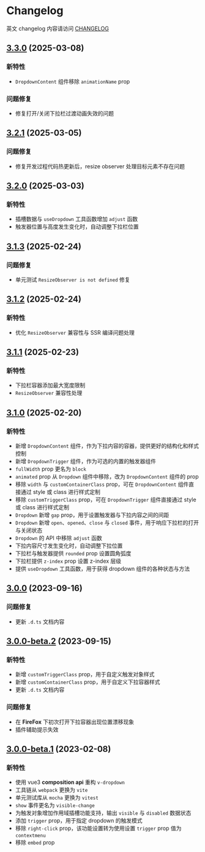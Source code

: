 # Changelog

英文 changelog 内容请访问 [CHANGELOG](CHANGELOG.md)

## [3.3.0](https://github.com/TerryZ/v-dropdown/compare/v3.2.1...v3.3.0) (2025-03-08)

### 新特性

- `DropdownContent` 组件移除 `animationName` prop

### 问题修复

- 修复打开/关闭下拉栏过渡动画失效的问题

## [3.2.1](https://github.com/TerryZ/v-dropdown/compare/v3.2.0...v3.2.1) (2025-03-05)

### 问题修复

- 修复开发过程代码热更新后，resize observer 处理目标元素不存在问题

## [3.2.0](https://github.com/TerryZ/v-dropdown/compare/v3.1.3...v3.2.0) (2025-03-03)

### 新特性

- 插槽数据与 `useDropdown` 工具函数增加 `adjust` 函数
- 触发器位置与高度发生变化时，自动调整下拉栏位置

## [3.1.3](https://github.com/TerryZ/v-dropdown/compare/v3.1.2...v3.1.3) (2025-02-24)

### 问题修复

- 单元测试 `ResizeObserver is not defined` 修复

## [3.1.2](https://github.com/TerryZ/v-dropdown/compare/v3.1.1...v3.1.2) (2025-02-24)

### 新特性

- 优化 `ResizeObserver` 兼容性与 SSR 编译问题处理

## [3.1.1](https://github.com/TerryZ/v-dropdown/compare/v3.1.0...v3.1.1) (2025-02-23)

### 新特性

- 下拉栏容器添加最大宽度限制
- `ResizeObserver` 兼容性处理

## [3.1.0](https://github.com/TerryZ/v-dropdown/compare/v3.0.0...v3.1.0) (2025-02-20)

### 新特性

- 新增 `DropdownContent` 组件，作为下拉内容的容器，提供更好的结构化和样式控制
- 新增 `DropdownTrigger` 组件，作为可选的内置的触发器组件
- `fullWidth` prop 更名为 `block`
- `animated` prop 从 `Dropdown` 组件中移除，改为 `DropdownContent` 组件的 prop
- 移除 `width` 与 `customContainerClass` prop，可在 `DropdownContent` 组件直接通过 style 或 class 进行样式定制
- 移除 `customTriggerClass` prop，可在 `DropdownTrigger` 组件直接通过 style 或 class 进行样式定制
- `Dropdown` 新增 `gap` prop，用于设置触发器与下拉内容之间的间距
- `Dropdown` 新增 `open`、`opened`、`close` 与 `closed` 事件，用于响应下拉栏的打开与关闭状态
- `Dropdown` 的 API 中移除 `adjust` 函数
- 下拉内容尺寸发生变化时，自动调整下拉位置
- 下拉栏与触发器提供 `rounded` prop 设置圆角弧度
- 下拉栏提供 `z-index` prop 设置 z-index 层级
- 提供 `useDropdown` 工具函数，用于获得 dropdown 组件的各种状态与方法

## [3.0.0](https://github.com/TerryZ/v-dropdown/compare/v3.0.0-beta.2...v3.0.0) (2023-09-16)

### 问题修复

- 更新 `.d.ts` 文档内容

## [3.0.0-beta.2](https://github.com/TerryZ/v-dropdown/compare/v3.0.0-beta.1...v3.0.0-beta.2) (2023-09-15)

### 新特性

- 新增 `customTriggerClass` prop，用于自定义触发对象样式
- 新增 `customContainerClass` prop，用于自定义下拉容器样式
- 更新 `.d.ts` 文档内容

### 问题修复

- 在 **FireFox** 下初次打开下拉容器出现位置漂移现象
- 插件辅助提示失效

## [3.0.0-beta.1](https://github.com/TerryZ/v-dropdown/compare/v2.1.1...v3.0.0-beta.1) (2023-02-08)

### 新特性

- 使用 vue3 **composition api** 重构 `v-dropdown`
- 工具链从 `webpack` 更换为 `vite`
- 单元测试库从 `mocha` 更换为 `vitest`
- `show` 事件更名为 `visible-change`
- 为触发对象增加作用域插槽功能支持，输出 `visible` 与 `disabled` 数据状态
- 添加 `trigger` prop，用于指定 dropdown 的触发模式
- 移除 `right-click` prop，该功能设置转为使用设置 `trigger` prop 值为 `contextmenu`
- 移除 `embed` prop
